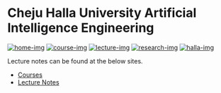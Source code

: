 # Cheju Halla University Artificial Intelligence Engineering 

[![home-img]][home-url]
[![course-img]][course-url]
[![lecture-img]][lecture-url]
[![research-img]][research-url]
[![halla-img]][halla-url]

[halla-img]: https://img.shields.io/badge/CHU-halla.ai-blue
[halla-url]: https://halla.ai
[home-img]: https://img.shields.io/badge/home-entelecheia.me-blue
[home-url]: https://entelecheia.me
[course-img]: https://img.shields.io/badge/course-entelecheia.ai-blue
[course-url]: https://course.entelecheia.ai
[lecture-img]: https://img.shields.io/badge/lecture-entelecheia.ai-blue
[lecture-url]: https://lecture.entelecheia.ai
[research-img]: https://img.shields.io/badge/research-entelecheia.ai-blue
[research-url]: https://research.entelecheia.ai

Lecture notes can be found at the below sites.

- [Courses](https://course.entelecheia.ai)
- [Lecture Notes](https://lecture.entelecheia.ai)
